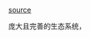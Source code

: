 [source](https://edu.aliyun.com/lesson_1000_8730?spm=5176.10731542.0.0.7b3c1e78rPfL2P#_8730)

庞大且完善的生态系统， 
